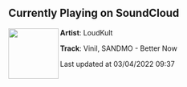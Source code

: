 ## Currently Playing on SoundCloud

[<img align="left" width="100" src="https://i1.sndcdn.com/artworks-FWey39f3B3vpUb3J-xrUtUA-t500x500.jpg">](https://soundcloud.com/loudkult/vinil-sandmo-better-now)

**Artist**: LoudKult 

**Track**: Vinil, SANDMO - Better Now

Last updated at 03/04/2022 09:37
